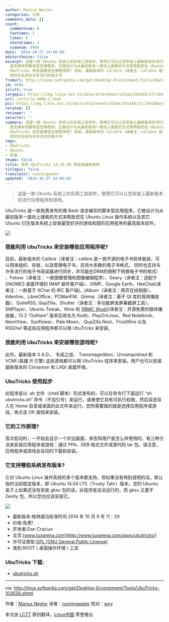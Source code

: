 ```yaml
---
author: Marius Nestor
categories: 分享
comments_data: []
count:
  commentnum: 0
  favtimes: 1
  likes: 0
  sharetimes: 3
  viewnum: 6909
date: '2014-10-27 14:40:58'
editorchoice: false
excerpt: 这是一款 Ubuntu 系统上的实用工具软件，使用它可以让您安装上最新版本的流行应用程序和游戏。  UbuTricks 是一款免费发布的用 Bash
  语言编写的脚本型应用程序。它被设计为从最初版本一直向上搜索的方式来帮助您在 Ubuntu Linux 操作系统以及其它 Ubuntu 衍生版本系统上安装最受好评的游戏和图形应用程序的最高版本软件。  我能利用
  UbuTricks 来安装哪些应用程序呢? 目前，最新版本的 Calibre（译者注：calibre 是一款开源的电子书软体套装，可以用来组织、存放、以及管理电子书，支持大多数的电子书格式。
  同时也支持与许多流行的电子书
fromurl: http://linux.softpedia.com/get/Desktop-Environment/Tools/UbuTricks-103626.shtml
id: 4096
islctt: true
largepic: https://img.linux.net.cn/data/attachment/album/201410/27/144100wjmuecyvktkusdj1.png
url: /article-4096-1.html
pic: https://img.linux.net.cn/data/attachment/album/201410/27/144100wjmuecyvktkusdj1.png.thumb.jpg
related: []
reviewer: ''
selector: ''
summary: 这是一款 Ubuntu 系统上的实用工具软件，使用它可以让您安装上最新版本的流行应用程序和游戏。  UbuTricks 是一款免费发布的用 Bash
  语言编写的脚本型应用程序。它被设计为从最初版本一直向上搜索的方式来帮助您在 Ubuntu Linux 操作系统以及其它 Ubuntu 衍生版本系统上安装最受好评的游戏和图形应用程序的最高版本软件。  我能利用
  UbuTricks 来安装哪些应用程序呢? 目前，最新版本的 Calibre（译者注：calibre 是一款开源的电子书软体套装，可以用来组织、存放、以及管理电子书，支持大多数的电子书格式。
  同时也支持与许多流行的电子书
tags:
- UbuTricks
- Ubuntu
- 安装
thumb: false
title: 使用 UbuTricks 14.10.08 来安装最新软件
titlepic: false
translator: runningwater
updated: '2014-10-27 14:40:58'
---
```



> 
> 这是一款 Ubuntu 系统上的实用工具软件，使用它可以让您安装上最新版本的流行应用程序和游戏。
> 
> 
> 


UbuTricks 是一款免费发布的用 Bash 语言编写的脚本型应用程序。它被设计为从最初版本一直向上搜索的方式来帮助您在 Ubuntu Linux 操作系统以及其它 Ubuntu 衍生版本系统上安装最受好评的游戏和图形应用程序的最高版本软件。


![](/data/attachment/album/201410/27/144100wjmuecyvktkusdj1.png)


### 我能利用 UbuTricks 来安装哪些应用程序呢?


目前，最新版本的 Calibre（译者注：calibre 是一款开源的电子书软体套装，可以用来组织、存放、以及管理电子书，支持大多数的电子书格式。 同时也支持与许多流行的电子书阅读器进行同步，并可能在DRM的限制下转换电子书的格式） 、Fotoxx（译者注：一款图像管理和图像编辑程序）、Geary（译者注：适配于GNOME3 桌面环境的 IMAP 邮件客户端）、GIMP、Google Earth、HexChat(译者注：一款基于 XChat 的 IRC 客户端)、jAlbum（译者注：网页在线相册）、Kdenlive、LibreOffice、PCManFM、Qmmp（译者注：基于 Qt 库的音频播放器）、QuiteRSS, QupZilla、Shutter（译者注：多功能屏发屏幕截屏工具）、SMPlayer、Ubuntu Tweak、Wine 和 [XBMC (Kodi)](http://xbmc.org/about/)(译者注：开源免费的媒体播放器，13.2 “Gotham” 版本后改名为 Kodi)、PlayOnLinux、Red Notebook、NeonView、Sunflower、Pale Moon、 QupZilla Next、FrostWire 以及 RSSOwl 等这些应用程序都可以用 UbuTricks 来安装。


### 我能利用 UbuTricks 来安装哪些游戏呢?


此外，最新版本 0 A.D.、 韦诺之战、 Transmageddon、Unvanquished 和 VCMI (英雄 III 引擎) 这些游戏都可以用 UbuTricks 程序来安装。用户也可以安装最新版本的 Cinnamon 和 LXQt 桌面环境。


### UbuTricks 使用起步


此程序是以 .sh 文件（shell 脚本）形式发布的，可以在命令行下面运行 “sh ubutricks.sh” 命令（不加引号）来运行，或者使它具有可执行权限，然后双击存入在 Home 目录或桌面的此文件来运行。您所需要做的就是选择应用程序或游戏，再点击 OK 按纽来安装。


### 它的工作原理?


首次启动时，一开始会显示一个欢迎画面，来告知用户是怎么样使用的。有三种方法来安装应用程序或游戏：通过 PPA，DEB 格式文件或源代码 tar 包。请注意，应用程序或游戏会自动的下载和安装。


### 它支持哪些系统发布版本?


它对 Ubuntu Linux 操作系统的多个版本都支持，但如果没有特别说明的话，默认指的当前稳定版本，即 Ubuntu 14.04 LTS（Trusty Tahr）版本。您的 Ubuntu 盒子上如果还没有安装 gksu 包的话，此程序是没法运行的，而 gksu 又基于 Zenity 包，所以您也应该安装它。


![](/data/attachment/album/201410/27/144102l7cpo41jpv4nv8up.jpg)


* 最新版本:格林威治标准时间 2014 年 10 月 9 号 11：29
* 价格:免费!
* 开发者:Dan Craciun
* 主页:[www.tuxarena.com](http://www.tuxarena.com/apps/ubutricks/)
* 许可证类型:[GPL (GNU General Public License)](http://www.gnu.org/licenses/gpl-2.0.html)
* 类别:ROOT \ 桌面操作环境 \ 工具


### UbuTricks 下载:


* [ubutricks.sh](http://www.tuxarena.com/intro/files/ubutricks.sh)




---


via: <http://linux.softpedia.com/get/Desktop-Environment/Tools/UbuTricks-103626.shtml>


作者：[Marius Nestor](http://www.softpedia.com/editors/browse/marius-nestor) 译者：[runningwater](https://github.com/runningwater) 校对：[wxy](https://github.com/wxy)


本文由 [LCTT](https://github.com/LCTT/TranslateProject) 原创翻译，[Linux中国](http://linux.cn/) 荣誉推出